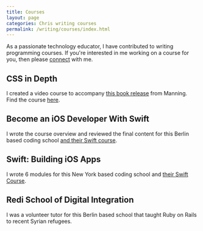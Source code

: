 ```yaml
---
title: Courses
layout: page
categories: Chris writing courses
permalink: /writing/courses/index.html
---
```


As a passionate technology educator, I have contributed to writing programming courses. If you're interested in me working on a course for you, then please [connect](/connect) with me.

## CSS in Depth

I created a video course to accompany [this book release](https://www.manning.com/books/css-in-depth) from Manning. Find the course [here](https://www.manning.com/livevideo/css-in-depth-in-motion).

## Become an iOS Developer With Swift

I wrote the course overview and reviewed the final content for this Berlin based coding school [and their Swift course](https://careerfoundry.com/en/courses/become-an-ios-developer).

## Swift: Building iOS Apps

I wrote 6 modules for this New York based coding school and [their Swift Course](https://flatironschool.com).

## Redi School of Digital Integration

I was a volunteer tutor for this Berlin based school that taught Ruby on Rails to recent Syrian refugees.

